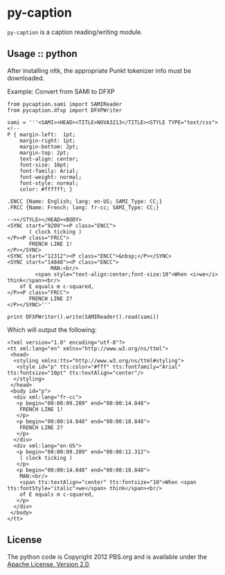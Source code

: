 py-caption
=========

`py-caption` is a caption reading/writing module.




Usage :: python
---------------

After installing nltk, the appropriate Punkt tokenizer info must be downloaded.    

Example: Convert from SAMI to DFXP

    from pycaption.sami import SAMIReader
    from pycaption.dfxp import DFXPWriter
    
    sami = '''<SAMI><HEAD><TITLE>NOVA3213</TITLE><STYLE TYPE="text/css">
    <!--
    P {	margin-left:  1pt;
        margin-right: 1pt;
        margin-bottom: 2pt;
        margin-top: 2pt;
        text-align: center;
        font-size: 10pt;
        font-family: Arial;
        font-weight: normal;
        font-style: normal;
        color: #ffffff; }
    
    .ENCC {Name: English; lang: en-US; SAMI_Type: CC;}
    .FRCC {Name: French; lang: fr-cc; SAMI_Type: CC;}
    
    --></STYLE></HEAD><BODY>
    <SYNC start="9209"><P class="ENCC">
           ( clock ticking )
    </P><P class="FRCC">
           FRENCH LINE 1!
    </P></SYNC>
    <SYNC start="12312"><P class="ENCC">&nbsp;</P></SYNC>
    <SYNC start="14848"><P class="ENCC">
                  MAN:<br/>
             <span style="text-align:center;font-size:10">When <i>we</i> think</span><br/>
        of E equals m c-squared,
    </P><P class="FRCC">
           FRENCH LINE 2?
    </P></SYNC>'''
    
    print DFXPWriter().write(SAMIReader().read(sami))

Which will output the following:

    <?xml version="1.0" encoding="utf-8"?>
    <tt xml:lang="en" xmlns="http://www.w3.org/ns/ttml">
     <head>
      <styling xmlns:tts="http://www.w3.org/ns/ttml#styling">
       <style id="p" tts:color="#fff" tts:fontfamily="Arial" tts:fontsize="10pt" tts:textAlign="center"/>
      </styling>
     </head>
     <body id="p">
      <div xml:lang="fr-cc">
       <p begin="00:00:09.209" end="00:00:14.848">
        FRENCH LINE 1!
       </p>
       <p begin="00:00:14.848" end="00:00:18.848">
        FRENCH LINE 2?
       </p>
      </div>
      <div xml:lang="en-US">
       <p begin="00:00:09.209" end="00:00:12.312">
        ( clock ticking )
       </p>
       <p begin="00:00:14.848" end="00:00:18.848">
        MAN:<br/>
        <span tts:textAlign="center" tts:fontsize="10">When <span tts:fontStyle="italic">we</span> think</span><br/>
        of E equals m c-squared,
       </p>
      </div>
     </body>
    </tt>

License
-------

The python code is Copyright 2012 PBS.org and is available under the [Apache License, Version 2.0][1].

[1]: http://www.apache.org/licenses/LICENSE-2.0